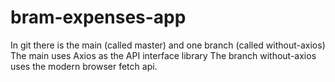 # bram-expenses-app
In git there is the main (called master) and one branch (called without-axios)
The main uses Axios as the API interface library
The branch without-axios uses the modern browser fetch api.
